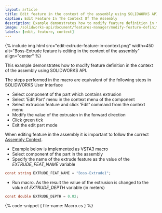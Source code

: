 ```yaml
---
layout: article
title: Edit feature in the context of the assembly using SOLIDWORKS API
caption: Edit Feature In The Context Of The Assembly
description: Example demonstrates how to modify feature definition in the context of the assembly
image: /solidworks-api/document/features-manager/modify-feature-definition-in-context/edit-extrude-feature-in-context.png
labels: [edit, feature, context]
---
```

{% include img.html src="edit-extrude-feature-in-context.png" width=450 alt="Boss-Extrude feature is editing in the context of the assembly" align="center" %}

This example demonstrates how to modify feature definition in the context of the assembly using SOLIDWORKS API.

The steps performed in the macro are equivalent of the following steps in SOLIDWORKS User Interface

* Select component of the part which contains extrusion
* Select 'Edit Part' menu in the context menu of the component
* Select extrusion feature and click 'Edit' command from the context menu
* Modify the value of the extrusion in the forward direction
* Click green tick
* Exit the edit part mode

When editing feature in the assembly it is important to follow the correct [Assembly Context](/solidworks-api/document/assembly/context/).

* Example below is implemented as VSTA3 macro
* Select component of the part in the assembly
* Specify the name of the extrude feature as the value of the *EXTRUDE_FEAT_NAME* variable
~~~ cs
const string EXTRUDE_FEAT_NAME = "Boss-Extrude1";
~~~
* Run macro. As the result the value of the extrusion is changed to the value of *EXTRUDE_DEPTH* variable (in meters)
~~~ cs
const double EXTRUDE_DEPTH = 0.02;
~~~

{% code-snippet { file-name: Macro.cs } %}